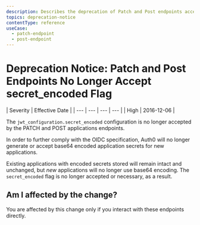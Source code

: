 ```yaml
---
description: Describes the deprecation of Patch and Post endpoints accepting secret_encoded flag. 
topics: deprecation-notice
contentType: reference
useCase:
  - patch-endpoint
  - post-endpoint
---
```

# Deprecation Notice: Patch and Post Endpoints No Longer Accept secret_encoded Flag

| Severity | Effective Date |
| --- | --- | --- | --- |
| High | 2016-12-06 |

The `jwt_configuration.secret_encoded` configuration is no longer accepted by the PATCH and POST applications endpoints.

In order to further comply with the OIDC specification, Auth0 will no longer generate or accept base64 encoded application secrets for new applications.

Existing applications with encoded secrets stored will remain intact and unchanged, but *new* applications will no longer use base64 encoding. The `secret_encoded` flag is no longer accepted or necessary, as a result.

## Am I affected by the change?

You are affected by this change only if you interact with these endpoints directly.
